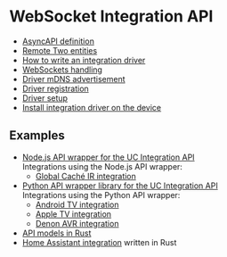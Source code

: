 # WebSocket Integration API

- [AsyncAPI definition](../../integration-api/UCR-integration-asyncapi.yaml)
- [Remote Two entities](../entities/README.md)
- [How to write an integration driver](write-integration-driver.md)
- [WebSockets handling](websocket.md)
- [Driver mDNS advertisement](driver-advertisement.md)
- [Driver registration](driver-registration.md)
- [Driver setup](driver-setup.md)
- [Install integration driver on the device](driver-installation.md)

## Examples

- [Node.js API wrapper for the UC Integration API](https://github.com/unfoldedcircle/integration-node-library)  
  Integrations using the Node.js API wrapper:
  - [Global Caché IR integration](https://github.com/unfoldedcircle/integration-globalcache)
- [Python API wrapper library for the UC Integration API](https://github.com/unfoldedcircle/integration-python-library)  
  Integrations using the Python API wrapper:
    - [Android TV integration](https://github.com/unfoldedcircle/integration-androidtv)
    - [Apple TV integration](https://github.com/unfoldedcircle/integration-appletv)
    - [Denon AVR integration](https://github.com/unfoldedcircle/integration-denonavr)
- [API models in Rust](https://github.com/unfoldedcircle/api-model-rs)
- [Home Assistant integration](https://github.com/unfoldedcircle/integration-home-assistant) written in Rust
